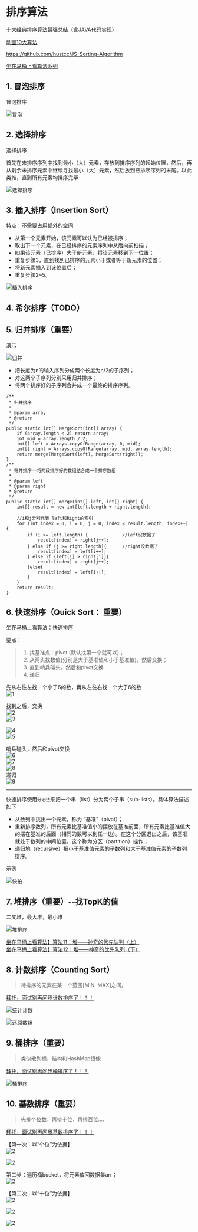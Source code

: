 # 排序算法

[十大经典排序算法最强总结（含JAVA代码实现）](https://www.cnblogs.com/guoyaohua/p/8600214.html)

[动画10大算法](http://mp.weixin.qq.com/s?__biz=MzUyNjQxNjYyMg==&mid=2247484095&idx=1&sn=174a8b95900448c73507955250b759cc&chksm=fa0e6d3ecd79e428aac5c52d77c335678b583926e3d3c973513c1a8444951f3e03f820375d61&mpshare=1&scene=1&srcid=1202dpnPLeegbBS5ZYI6yALW#rd)   

https://github.com/hustcc/JS-Sorting-Algorithm

[坐在马桶上看算法系列](http://blog.51cto.com/ahalei)

## 1. 冒泡排序
冒泡排序

![冒泡](https://images2017.cnblogs.com/blog/849589/201710/849589-20171015223238449-2146169197.gif)


## 2. 选择排序

选择排序

首先在未排序序列中找到最小（大）元素，存放到排序序列的起始位置，然后，再从剩余未排序元素中继续寻找最小（大）元素，然后放到已排序序列的末尾。以此类推，直到所有元素均排序完毕

![选择排序](https://images2017.cnblogs.com/blog/849589/201710/849589-20171015224719590-1433219824.gif)


## 3. 插入排序（Insertion Sort）
特点：不需要占用额外的空间

- 从第一个元素开始，该元素可以认为已经被排序；  
- 取出下一个元素，在已经排序的元素序列中从后向前扫描；  
- 如果该元素（已排序）大于新元素，将该元素移到下一位置；  
- 重复步骤3，直到找到已排序的元素小于或者等于新元素的位置；  
- 将新元素插入到该位置后；  
- 重复步骤2~5。  

![插入排序](https://images2017.cnblogs.com/blog/849589/201710/849589-20171015225645277-1151100000.gif)

## 4. 希尔排序（TODO）

## 5. 归并排序（重要）

演示

![归并](https://images2017.cnblogs.com/blog/849589/201710/849589-20171015230557043-37375010.gif)

- 把长度为n的输入序列分成两个长度为n/2的子序列；    
- 对这两个子序列分别采用归并排序；    
- 将两个排序好的子序列合并成一个最终的排序序列。   

```
/**
 * 归并排序
 * 
 * @param array
 * @return
 */
public static int[] MergeSort(int[] array) {
    if (array.length < 2) return array;
    int mid = array.length / 2;
    int[] left = Arrays.copyOfRange(array, 0, mid);
    int[] right = Arrays.copyOfRange(array, mid, array.length);
    return merge(MergeSort(left), MergeSort(right));
}
/**
 * 归并排序——将两段排序好的数组结合成一个排序数组
 *
 * @param left
 * @param right
 * @return
 */
public static int[] merge(int[] left, int[] right) {
    int[] result = new int[left.length + right.length];

    //i和j分别代表 left和Right的索引
    for (int index = 0, i = 0, j = 0; index < result.length; index++) {
        if (i >= left.length) {             //left没数据了
            result[index] = right[j++];
        } else if (j >= right.length){      //right没数据了
            result[index] = left[i++];
        } else if (left[i] > right[j]){     
            result[index] = right[j++];    
        }else{
            result[index] = left[i++];
        }
    }
    return result;
}
```


## 6. 快速排序（Quick Sort： 重要）

[坐在马桶上看算法：快速排序](http://developer.51cto.com/art/201403/430986.htm)    

要点：
> 1. 找基准点：pivot (默认找第一个就可以)；   
> 2. 从两头找数值(分别是大于基准值和小于基准值)，然后交换；   
> 3. 直到哨兵碰头，然后和pivot交换
> 4. 递归

先从右往左找一个小于6的数，再从左往右找一个大于6的数     
![1](http://s9.51cto.com/wyfs02/M00/1A/00/wKioL1MUSNWg3HhPAAAfgmnJY0E832.jpg-wh_651x-s_2122757912.jpg)

找到之后，交换     
![2](http://s3.51cto.com/wyfs02/M00/1A/00/wKioL1MUSNbjWRw9AAAfljx73DY807.jpg)    
![3](http://s9.51cto.com/wyfs02/M00/19/FF/wKiom1MUSP7gBX4VAAAaPLt4QB0783.jpg)   

![4](http://s7.51cto.com/wyfs02/M00/19/FF/wKiom1MUSQCzWy0UAAAe9Ihqgcs108.jpg)  
![5](http://s7.51cto.com/wyfs02/M01/19/FF/wKiom1MUSQOCyGOFAAAbW4sRFRs031.jpg)  


哨兵碰头，然后和pivot交换   
![6](http://s2.51cto.com/wyfs02/M01/19/FF/wKiom1MUSQWiPameAAAawpa4u98529.jpg)   
![7](http://s3.51cto.com/wyfs02/M02/19/FF/wKiom1MUSQizZS4AAAAg4BoYKU8539.jpg)   
![8](http://s3.51cto.com/wyfs02/M00/19/FF/wKiom1MUSQqSkSkpAAAchtx6GUg755.jpg)   
递归   
![9](http://s8.51cto.com/wyfs02/M02/19/FF/wKiom1MUSRPjUTOIAAC-kWvhNhc591.jpg)

---

快速排序使用`分治法`来把一个串（list）分为两个子串（sub-lists）。具体算法描述如下：

- 从数列中挑出一个元素，称为 “基准”（pivot）；   
- 重新排序数列，所有元素比基准值小的摆放在基准前面，所有元素比基准值大的摆在基准的后面（相同的数可以到任一边）。在这个分区退出之后，该基准就处于数列的中间位置。这个称为分区（partition）操作；   
- 递归地（recursive）把小于基准值元素的子数列和大于基准值元素的子数列排序。

示例

![快拍](https://images2017.cnblogs.com/blog/849589/201710/849589-20171015230936371-1413523412.gif)     


## 7. 堆排序（重要）--找TopK的值

二叉堆，最大堆，最小堆    

![堆排序](https://images2017.cnblogs.com/blog/849589/201710/849589-20171015231308699-356134237.gif)

[坐在马桶上看算法】算法11：堆——神奇的优先队列（上）](http://blog.51cto.com/ahalei/1425314)    
[坐在马桶上看算法】算法12：堆——神奇的优先队列（下）](http://blog.51cto.com/ahalei/1427156)

## 8. 计数排序（Counting Sort）
> 待排序的元素在某一个范围[MIN, MAX]之间。

[拜托，面试别再问我计数排序了！！！](https://mp.weixin.qq.com/s?__biz=MjM5ODYxMDA5OQ==&mid=2651961665&idx=1&sn=b7a6d0ca45a0b91801778baec0f759c6&chksm=bd2d0c9d8a5a858b0fc54dbc08d75ecdb4f11383a97222aede422c9f72a7c0240d82e5833aec&mpshare=1&scene=1&srcid=1202XThNFEFg2bddhIYlnRPI#rd)   

![统计计数](https://mmbiz.qpic.cn/mmbiz_png/YrezxckhYOy4WlyQ3JQpvckE6jHf53fu7ImV7DRugTJ1dtEczd7icCOJN7EWfnKVMicNQFdKOqdgSrZ6podxfSuQ/640?wx_fmt=png&tp=webp&wxfrom=5&wx_lazy=1&wx_co=1)

![还原数组](https://mmbiz.qpic.cn/mmbiz_png/YrezxckhYOy4WlyQ3JQpvckE6jHf53fuibABWDR5XEYyP323no07jBdV1VVSyNBsTekUf3wSrrRwx3lbCic2Wk7w/640?wx_fmt=png&tp=webp&wxfrom=5&wx_lazy=1&wx_co=1)

## 9. 桶排序（重要）
> 类似散列桶，结构和HashMap很像

[拜托，面试别再问我桶排序了！！！](https://mp.weixin.qq.com/s?__biz=MjM5ODYxMDA5OQ==&mid=2651961685&idx=1&sn=6a5283e79efbb29b57309b870ac3645e&chksm=bd2d0c898a5a859f9236cf0ca766758575541ab594a2bd4151f5de1621bd5c7424b0139889fd&mpshare=1&scene=1&srcid=1202Gjb5OFoiPeWR1T4Fp3q8#rd)   

![桶排序](https://mmbiz.qpic.cn/mmbiz_png/YrezxckhYOxDap9ictbNA8xCYonsS3K8hSU1RTJWb378ricHktmgnibIOIFvOibOWFS0J0SfpzbPauAUbbQ5HzAIZA/640?wx_fmt=png&tp=webp&wxfrom=5&wx_lazy=1&wx_co=1&retryload=1)   


## 10. 基数排序（重要）
> 先排个位数，再排十位，再排百位....


[拜托，面试别再问我基数排序了！！！](https://mp.weixin.qq.com/s?__biz=MjM5ODYxMDA5OQ==&mid=2651961634&idx=1&sn=1e9617d6f6bd2790eabedca22ea49879&chksm=bd2d0cfe8a5a85e8dd52dd0453abe7118932f3dd0068682c6829c37d69e197acfe0efff051e7&mpshare=1&scene=1&srcid=1202skokyJBKYqJDUwsaS4YV#rd)

【第一次：以“个位”为依据】    
![2](https://mmbiz.qpic.cn/mmbiz_png/YrezxckhYOzc1ZjiazmOVC0b3jE5L7uGiazhe7c3R5BGGssHaHSJ7DFQQeuI9ZOiaEhRdNf11sqr71A58DMeSpnYw/640?wx_fmt=png&tp=webp&wxfrom=5&wx_lazy=1&wx_co=1)     

![2](https://mmbiz.qpic.cn/mmbiz_png/YrezxckhYOzc1ZjiazmOVC0b3jE5L7uGiaJU1eMrnrGPtibLzzYn6zefBPohA0wDkbnVkha7QBSG9tfbfSDmVbkHQ/640?wx_fmt=png&tp=webp&wxfrom=5&wx_lazy=1&wx_co=1)    

第二步：遍历桶bucket，将元素放回数据集arr；      
![2](https://mmbiz.qpic.cn/mmbiz_png/YrezxckhYOzc1ZjiazmOVC0b3jE5L7uGiaibEJDKiaFYHWibEQEiaic6Azibbq3STQ9Ja2oibKE59icJwv9Mdos6h4k9CsJg/640?wx_fmt=png&tp=webp&wxfrom=5&wx_lazy=1&wx_co=1)      

【第二次：以“十位”为依据】   
![2](https://mmbiz.qpic.cn/mmbiz_png/YrezxckhYOzc1ZjiazmOVC0b3jE5L7uGia5JKj4Y5r6SjUk61dKuNgSGM4De7abx5VMbP3Uc8aY4ZoWrqBbY7X0w/640?wx_fmt=png&tp=webp&wxfrom=5&wx_lazy=1&wx_co=1)   

![2](https://mmbiz.qpic.cn/mmbiz_png/YrezxckhYOzc1ZjiazmOVC0b3jE5L7uGiarULP9icqdHzzNDlNlDWBmmQAwbriczA6662G61L5VdibpibvqEzlq4KOkA/640?wx_fmt=png&tp=webp&wxfrom=5&wx_lazy=1&wx_co=1)   

![2](https://mmbiz.qpic.cn/mmbiz_png/YrezxckhYOzc1ZjiazmOVC0b3jE5L7uGia7GaOF3zwHQvibyETGo84dibCP0HHTQ9MdYFsqAwMKZoVeGXFN8jqk9KA/640?wx_fmt=png&tp=webp&wxfrom=5&wx_lazy=1&wx_co=1)   



